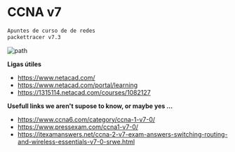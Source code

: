 # CCNA v7

```sh
Apuntes de curso de de redes
packettracer v7.3
```

![path](assets/path.png)



**Ligas útiles**

* https://www.netacad.com/
* https://www.netacad.com/portal/learning
* https://1315114.netacad.com/courses/1082127

**Usefull links we aren't supose to know, or maybe yes ...** 

* https://www.ccna6.com/category/ccna-1-v7-0/
* https://www.pressexam.com/ccna1-v7-0/
* https://itexamanswers.net/ccna-2-v7-exam-answers-switching-routing-and-wireless-essentials-v7-0-srwe.html

